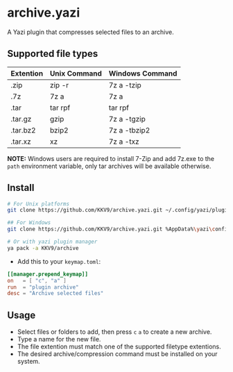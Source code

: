# archive.yazi

A Yazi plugin that compresses selected files to an archive.

## Supported file types

| Extention     | Unix Command  | Windows Command |
| ------------- | ------------- | --------------- |
| .zip          | zip -r        | 7z a -tzip      |
| .7z           | 7z a          | 7z a            |
| .tar          | tar rpf       | tar rpf         |
| .tar.gz       | gzip          | 7z a -tgzip     |
| .tar.bz2      | bzip2         | 7z a -tbzip2    |
| .tar.xz       | xz            | 7z a -txz       |


**NOTE:** Windows users are required to install 7-Zip and add 7z.exe to the `path` environment variable, only tar archives will be available otherwise.


## Install

```bash
# For Unix platforms
git clone https://github.com/KKV9/archive.yazi.git ~/.config/yazi/plugins/archive.yazi

## For Windows
git clone https://github.com/KKV9/archive.yazi.git %AppData%\yazi\config\plugins\archive.yazi

# Or with yazi plugin manager
ya pack -a KKV9/archive
```

- Add this to your `keymap.toml`:

```toml
[[manager.prepend_keymap]]
on   = [ "c", "a" ]
run  = "plugin archive"
desc = "Archive selected files"
```

## Usage

 - Select files or folders to add, then press `c` `a` to create a new archive.
 - Type a name for the new file. 
 - The file extention must match one of the supported filetype extentions.
 - The desired archive/compression command must be installed on your system.
